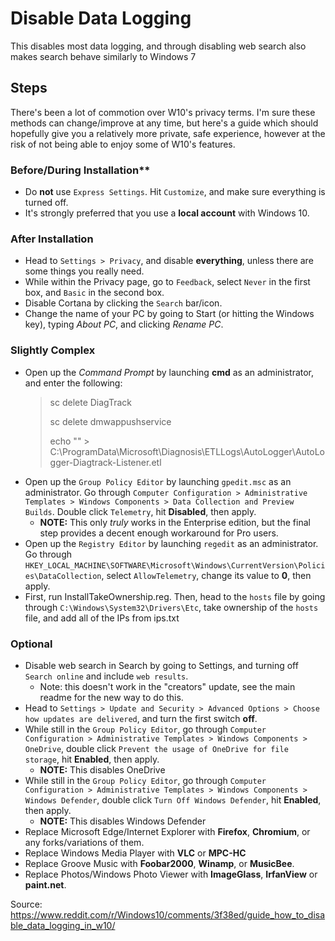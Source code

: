 # Disable Data Logging
This disables most data logging, and through disabling web search also makes search behave similarly to Windows 7

## Steps
There's been a lot of commotion over W10's privacy terms. I'm sure these methods can change/improve at any time, but here's a guide which should hopefully give you a relatively more private, safe experience, however at the risk of not being able to enjoy some of W10's features.

### Before/During Installation**
* Do **not** use ```Express Settings```. Hit ```Customize```, and make sure everything is turned off.
* It's strongly preferred that you use a **local account** with Windows 10.

### After Installation
* Head to ```Settings > Privacy```, and disable **everything**, unless there are some things you really need.
* While within the Privacy page, go to ```Feedback```, select ```Never``` in the first box, and ```Basic``` in the second box.
* Disable Cortana by clicking the ```Search``` bar/icon.
* Change the name of your PC by going to Start (or hitting the Windows key), typing *About PC*, and clicking *Rename PC*.

### Slightly Complex
* Open up the *Command Prompt* by launching **cmd** as an administrator, and enter the following:
  > sc delete DiagTrack
  >
  > sc delete dmwappushservice
  >
  > echo "" > C:\ProgramData\Microsoft\Diagnosis\ETLLogs\AutoLogger\AutoLogger-Diagtrack-Listener.etl
* Open up the ```Group Policy Editor``` by launching ```gpedit.msc``` as an administrator. Go through ```Computer Configuration > Administrative Templates > Windows Components > Data Collection and Preview Builds```. Double click ```Telemetry```, hit **Disabled**, then apply.
  * **NOTE:** This only *truly* works in the Enterprise edition, but the final step provides a decent enough workaround for Pro users.
* Open up the ```Registry Editor``` by launching ```regedit``` as an administrator. Go through ```HKEY_LOCAL_MACHINE\SOFTWARE\Microsoft\Windows\CurrentVersion\Policies\DataCollection```, select ```AllowTelemetry```, change its value to **0**, then apply.
* First, run InstallTakeOwnership.reg. Then, head to the ```hosts``` file by going through ```C:\Windows\System32\Drivers\Etc```, take ownership of the ```hosts``` file, and add all of the IPs from ips.txt

### Optional
* Disable web search in Search by going to Settings, and turning off ```Search online``` and include ```web results```.
  * Note: this doesn't work in the "creators" update, see the main readme for the new way to do this.
* Head to ```Settings > Update and Security > Advanced Options > Choose how updates are delivered```, and turn the first switch **off**.
* While still in the ```Group Policy Editor```, go through ```Computer Configuration > Administrative Templates > Windows Components > OneDrive```, double click ```Prevent the usage of OneDrive for file storage```, hit **Enabled**, then apply. 
  * **NOTE:** This disables OneDrive
* While still in the ```Group Policy Editor```, go through ```Computer Configuration > Administrative Templates > Windows Components > Windows Defender```, double click ```Turn Off Windows Defender```, hit **Enabled**, then apply. 
  * **NOTE:** This disables Windows Defender
* Replace Microsoft Edge/Internet Explorer with **Firefox**, **Chromium**, or any forks/variations of them.
* Replace Windows Media Player with **VLC** or **MPC-HC**
* Replace Groove Music with **Foobar2000**, **Winamp**, or **MusicBee**.
* Replace Photos/Windows Photo Viewer with **ImageGlass**, **IrfanView** or **paint.net**.


Source: https://www.reddit.com/r/Windows10/comments/3f38ed/guide_how_to_disable_data_logging_in_w10/
